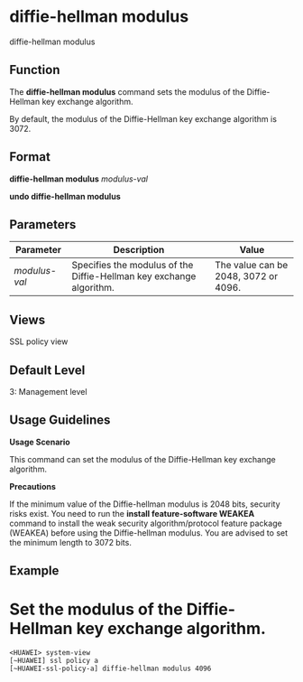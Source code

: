 diffie-hellman modulus
======================

diffie-hellman modulus

Function
--------



The **diffie-hellman modulus** command sets the modulus of the Diffie-Hellman key exchange algorithm.



By default, the modulus of the Diffie-Hellman key exchange algorithm is 3072.


Format
------

**diffie-hellman modulus** *modulus-val*

**undo diffie-hellman modulus**


Parameters
----------

| Parameter | Description | Value |
| --- | --- | --- |
| *modulus-val* | Specifies the modulus of the Diffie-Hellman key exchange algorithm. | The value can be 2048, 3072 or 4096. |



Views
-----

SSL policy view


Default Level
-------------

3: Management level


Usage Guidelines
----------------

**Usage Scenario**

This command can set the modulus of the Diffie-Hellman key exchange algorithm.

**Precautions**



If the minimum value of the Diffie-hellman modulus is 2048 bits, security risks exist. You need to run the **install feature-software WEAKEA** command to install the weak security algorithm/protocol feature package (WEAKEA) before using the Diffie-hellman modulus. You are advised to set the minimum length to 3072 bits.




Example
-------

# Set the modulus of the Diffie-Hellman key exchange algorithm.
```
<HUAWEI> system-view
[~HUAWEI] ssl policy a
[~HUAWEI-ssl-policy-a] diffie-hellman modulus 4096

```